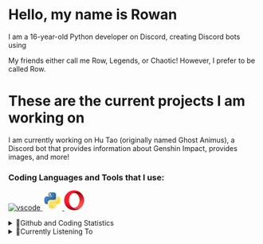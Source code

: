 <h1 align="left">Hello, my name is Rowan</h1>

<p>I am a 16-year-old Python developer on Discord, creating Discord bots using</p>
<p>My friends either call me Row, Legends, or Chaotic! However, I prefer to be called Row.</p>

<h1 align="left">These are the current projects I am working on</h1>
<p>I am currently working on Hu Tao (originally named Ghost Animus), a Discord bot that provides information about Genshin Impact, provides images, and more!</p>

<h3 align="left">Coding Languages and Tools that I use:</h3>
<p align="left"> <a href="https://code.visualstudio.com" target="_blank" rel="noreferrer"> <img src="https://cdn.jsdelivr.net/gh/devicons/devicon/icons/vscode/vscode-original.svg" alt="vscode" width="40" height="40"/> </a> <a href="https://www.python.org" target="_blank" rel="noreferrer"> <img src="https://raw.githubusercontent.com/devicons/devicon/master/icons/python/python-original.svg" alt="python" width="40" height="40"/> </a> <a href="https://opera.com" target="_blank" rel="noreferrer"> <img src="https://github.com/devicons/devicon/blob/master/icons/opera/opera-original.svg" alt="opera" width="40" height="40" rel="norefferer"></a> </p>

<details>
  <summary>📘Github and Coding Statistics</summary>
  <p>&nbsp;<img align="center" src="https://github-readme-stats-henna-sigma-75.vercel.app/api?username=chaoticlegendzz&theme=material-palenight&show_icons=true"></img><img align="center" src="https://github-readme-stats-henna-sigma-75.vercel.app/api/top-langs/?username=ChaoticLegendzz&layout=compact"></p>
</details>

<details>
  <summary>🎵Currently Listening To</summary>
  <p>&nbsp;<img align="center" src="https://spotify-github-profile.vercel.app/api/view?uid=dr9cuwj5glvhzuxrhwx7urseq&cover_image=true&theme=default&show_offline=false&background_color=121212&interchange=true&bar_color=d999aa&bar_color_cover=true"</img></p>
